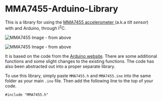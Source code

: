# MMA7455-Arduino-Library

This is a library for using the [MMA7455 accelerometer ](http://playground.arduino.cc/Main/MMA7455) (a.k.a *tilt sensor*) with and Arduino, through I<sup>2</sup>C.

![MMA7455 Image - from above](http://imgur.com/0RAcA57.jpg)

![MMA7455 Image - from above](http://imgur.com/Ew7YtrO.jpg)

It is based on the code from the [Arduino website](http://playground.arduino.cc/Main/MMA7455). There are some additional functions and some slight changes to the existing functions. The code has also been abstracted out into a proper separate library.

To use this library, simply paste `MMA7455.h` and `MMA7455.ino` into the same folder as your main `.ino` file. Then add the following line to the top of your code.

    #include "MMA7455.h"
